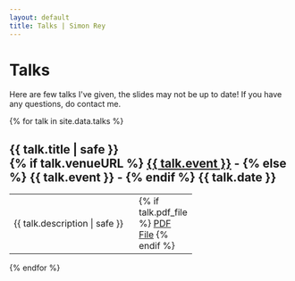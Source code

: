```yaml
---
layout: default
title: Talks | Simon Rey
---
```


# Talks

Here are few talks I've given, the slides may not be up to date! If you have any questions, do contact me.

{% for talk in site.data.talks %}
<div class="talkBox">
<h2>{{ talk.title | safe }} <br>
{% if talk.venueURL %}
<a href="{{ talk.venueURL }}">{{ talk.event }}</a> -
{% else %}
{{ talk.event }} -
{% endif %}
{{ talk.date }}</h2>
<table>
<tr>
<td style="padding-right: 20px">
<p>{{ talk.description | safe }}</p>
</td>
<td style="width: 85px;">
{% if talk.pdf_file %}
<span class="pdfButton">
<a href="{{ talk.pdf_file }}" title="Link to the PDF file of the talk">PDF File</a>
</span>
{% endif %}
</td>
</tr>
</table>
</div>
{% endfor %}
